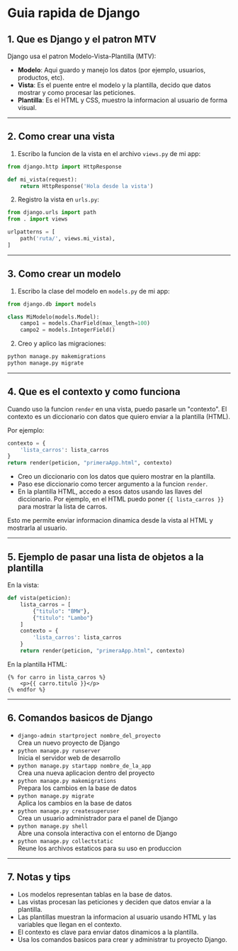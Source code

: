 # Guia rapida de Django

## 1. Que es Django y el patron MTV

Django usa el patron Modelo-Vista-Plantilla (MTV):

- **Modelo**: Aqui guardo y manejo los datos (por ejemplo, usuarios, productos, etc).
- **Vista**: Es el puente entre el modelo y la plantilla, decido que datos mostrar y como procesar las peticiones.
- **Plantilla**: Es el HTML y CSS, muestro la informacion al usuario de forma visual.

---

## 2. Como crear una vista

1. Escribo la funcion de la vista en el archivo `views.py` de mi app:

```python
from django.http import HttpResponse

def mi_vista(request):
    return HttpResponse('Hola desde la vista')
```

2. Registro la vista en `urls.py`:

```python
from django.urls import path
from . import views

urlpatterns = [
    path('ruta/', views.mi_vista),
]
```

---

## 3. Como crear un modelo

1. Escribo la clase del modelo en `models.py` de mi app:

```python
from django.db import models

class MiModelo(models.Model):
    campo1 = models.CharField(max_length=100)
    campo2 = models.IntegerField()
```

2. Creo y aplico las migraciones:

```zsh
python manage.py makemigrations
python manage.py migrate
```

---

## 4. Que es el contexto y como funciona

Cuando uso la funcion `render` en una vista, puedo pasarle un "contexto". El contexto es un diccionario con datos que quiero enviar a la plantilla (HTML).

Por ejemplo:

```python
contexto = {
    'lista_carros': lista_carros
}
return render(peticion, "primeraApp.html", contexto)
```

- Creo un diccionario con los datos que quiero mostrar en la plantilla.
- Paso ese diccionario como tercer argumento a la funcion `render`.
- En la plantilla HTML, accedo a esos datos usando las llaves del diccionario. Por ejemplo, en el HTML puedo poner `{{ lista_carros }}` para mostrar la lista de carros.

Esto me permite enviar informacion dinamica desde la vista al HTML y mostrarla al usuario.

---

## 5. Ejemplo de pasar una lista de objetos a la plantilla

En la vista:

```python
def vista(peticion):
    lista_carros = [
        {"titulo": "BMW"},
        {"titulo": "Lambo"}
    ]
    contexto = {
        'lista_carros': lista_carros
    }
    return render(peticion, "primeraApp.html", contexto)
```

En la plantilla HTML:

```django
{% for carro in lista_carros %}
    <p>{{ carro.titulo }}</p>
{% endfor %}
```

---

## 6. Comandos basicos de Django

- `django-admin startproject nombre_del_proyecto`  
  Crea un nuevo proyecto de Django
- `python manage.py runserver`  
  Inicia el servidor web de desarrollo
- `python manage.py startapp nombre_de_la_app`  
  Crea una nueva aplicacion dentro del proyecto
- `python manage.py makemigrations`  
  Prepara los cambios en la base de datos
- `python manage.py migrate`  
  Aplica los cambios en la base de datos
- `python manage.py createsuperuser`  
  Crea un usuario administrador para el panel de Django
- `python manage.py shell`  
  Abre una consola interactiva con el entorno de Django
- `python manage.py collectstatic`  
  Reune los archivos estaticos para su uso en produccion

---

## 7. Notas y tips

- Los modelos representan tablas en la base de datos.
- Las vistas procesan las peticiones y deciden que datos enviar a la plantilla.
- Las plantillas muestran la informacion al usuario usando HTML y las variables que llegan en el contexto.
- El contexto es clave para enviar datos dinamicos a la plantilla.
- Usa los comandos basicos para crear y administrar tu proyecto Django.
